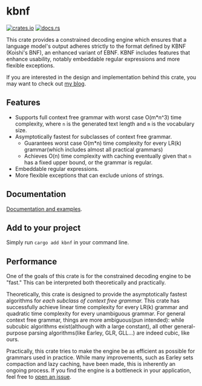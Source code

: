 # kbnf

[![crates.io](https://img.shields.io/crates/v/kbnf)](https://crates.io/crates/kbnf)
[![docs.rs](https://docs.rs/kbnf/badge.svg)](https://docs.rs/kbnf)

This crate provides a constrained decoding engine which ensures that a language model's output adheres strictly to the format defined by KBNF (Koishi's BNF), an enhanced variant of EBNF. KBNF includes features that enhance usability, notably embeddable regular expressions and more flexible exceptions.

If you are interested in the design and implementation behind this crate, you may want to check out [my blog](https://dan-wanna-m.github.io/blog/).

## Features

- Supports full context free grammar with worst case O(m\*n^3) time complexity, where `n` is the generated text length and `m` is the vocabulary size.
- Asymptotically fastest for subclasses of context free grammar.
  - Guarantees worst case O(m*n) time complexity for every LR(k) grammar(which includes almost all practical grammars)
  - Achieves O(n) time complexity with caching eventually given that `n` has a fixed upper bound, or the grammar is regular.
- Embeddable regular expressions.
- More flexible exceptions that can exclude unions of strings.

## Documentation

[Documentation and examples](https://docs.rs/kbnf/).

## Add to your project

Simply run `cargo add kbnf` in your command line.

## Performance

One of the goals of this crate is for the constrained decoding engine to be "fast." This can be interpreted both theoretically and practically.

Theoretically, this crate is designed to provide the asymptotically fastest algorithms for *each subclass of context free grammar.* This crate has successfully achieve linear time complexity for every LR(k) grammar and quadratic time complexity for every unambiguous grammar. For general context free grammar, things are more ambiguous(pun intended): while subcubic algorithms exist(although with a large constant), all other general-purpose parsing algorithms(like Earley, GLR, GLL...) are indeed cubic, like ours.

Practically, this crate tries to make the engine be as efficient as possible for grammars used in practice. While many improvements, such as Earley sets compaction and lazy caching, have been made, this is inherently an ongoing process. If you find the engine is a bottleneck in your application, feel free to [open an issue](https://github.com/Dan-wanna-M/blog/issues/new).
